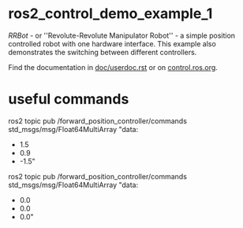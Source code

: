 # ros2_control_demo_example_1

   *RRBot* - or ''Revolute-Revolute Manipulator Robot'' - a simple position controlled robot with one hardware interface. This example also demonstrates the switching between different controllers.

Find the documentation in [doc/userdoc.rst](doc/userdoc.rst) or on [control.ros.org](https://control.ros.org/master/doc/ros2_control_demos/example_1/doc/userdoc.html).

# useful commands
ros2 topic pub /forward_position_controller/commands std_msgs/msg/Float64MultiArray "data:
- 1.5
- 0.9
- -1.5"


ros2 topic pub /forward_position_controller/commands std_msgs/msg/Float64MultiArray "data:
- 0.0
- 0.0
- 0.0"